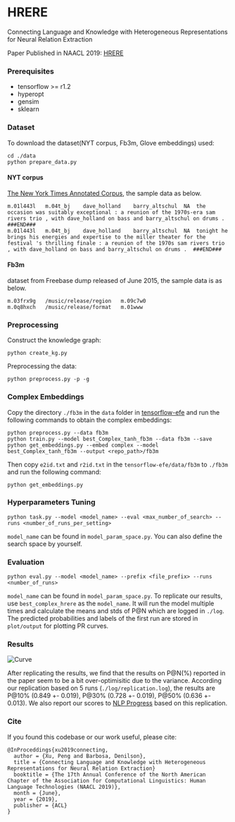 HRERE
=======

Connecting Language and Knowledge with Heterogeneous Representations for Neural Relation Extraction

Paper Published in NAACL 2019: [HRERE](https://arxiv.org/abs/1903.10126)

### Prerequisites

- tensorflow >= r1.2
- hyperopt
- gensim
- sklearn

### Dataset

To download the dataset(NYT corpus, Fb3m, Glove embeddings) used:

```
cd ./data
python prepare_data.py
```
#### NYT corpus
[The New York Times Annotated Corpus](https://catalog.ldc.upenn.edu/LDC2008T19), the sample data as below.
```
m.01l443l	m.04t_bj	dave_holland	barry_altschul	NA	the occasion was suitably exceptional : a reunion of the 1970s-era sam rivers trio , with dave_holland on bass and barry_altschul on drums .	###END###
m.01l443l	m.04t_bj	dave_holland	barry_altschul	NA	tonight he brings his energies and expertise to the miller theater for the festival 's thrilling finale : a reunion of the 1970s sam rivers trio , with dave_holland on bass and barry_altschul on drums .	###END###
```

#### Fb3m
dataset from Freebase dump released of June 2015, the sample data is as below.
```
m.03frx9g	/music/release/region	m.09c7w0
m.0q8hxch	/music/release/format	m.01www
```

### Preprocessing

Construct the knowledge graph:

```
python create_kg.py
```

Preprocessing the data:

```
python preprocess.py -p -g
```

### Complex Embeddings

Copy the directory `./fb3m` in the `data` folder in [tensorflow-efe](https://github.com/billy-inn/tensorflow-efe) and run the following commands to obtain the complex embeddings:

```
python preprocess.py --data fb3m
python train.py --model best_Complex_tanh_fb3m --data fb3m --save
python get_embeddings.py --embed complex --model best_Complex_tanh_fb3m --output <repo_path>/fb3m
```

Then copy `e2id.txt` and `r2id.txt` in the `tensorflow-efe/data/fb3m` to `./fb3m` and run the following command:

```
python get_embeddings.py 
```

### Hyperparameters Tuning

```
python task.py --model <model_name> --eval <max_number_of_search> --runs <number_of_runs_per_setting>
```

`model_name` can be found in `model_param_space.py`. You can also define the search space by yourself.

### Evaluation

```
python eval.py --model <model_name> --prefix <file_prefix> --runs <number_of_runs>
```

`model_name` can be found in `model_param_space.py`. To replicate our results, use `best_complex_hrere` as the `model_name`.
It will run the model multiple times and calculate the means and stds of P@N which are logged in `./log`.
The predicted probabilities and labels of the first run are stored in `plot/output` for plotting PR curves.

### Results

![Curve](plot/figure/comparison.png)

After replicating the results, we find that the results on P@N(%) reported in the paper seem to be a bit over-optimisitic due to the variance.
According our replication based on 5 runs (`./log/replication.log`), the results are P@10% (0.849 +- 0.019), P@30% (0.728 +- 0.019), P@50% (0.636 +- 0.013).
We also report our scores to [NLP Progress](http://nlpprogress.com/english/relationship_extraction.html) based on this replication.

### Cite

If you found this codebase or our work useful, please cite:

```
@InProceddings{xu2019connecting,
  author = {Xu, Peng and Barbosa, Denilson},
  title = {Connecting Language and Knowledge with Heterogeneous Representations for Neural Relation Extraction}
  booktitle = {The 17th Annual Conference of the North American Chapter of the Association for Computational Linguistics: Human Language Technologies (NAACL 2019)},
  month = {June},
  year = {2019},
  publisher = {ACL}
}
```
